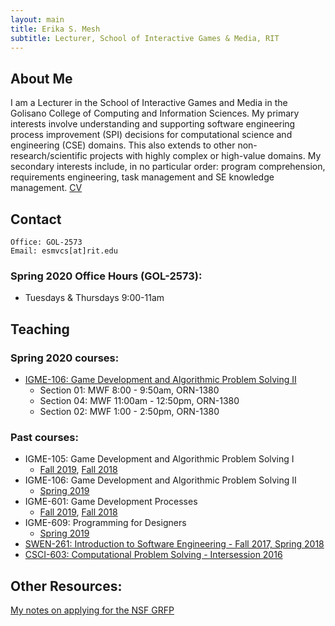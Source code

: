 ```yaml
---
layout: main
title: Erika S. Mesh
subtitle: Lecturer, School of Interactive Games & Media, RIT
---
```


## About Me
I am a Lecturer in the School of Interactive Games and Media in the Golisano College of Computing and Information Sciences. My primary interests involve understanding and supporting software engineering process improvement (SPI) decisions for computational science and engineering (CSE) domains. This also extends to other non-research/scientific projects with highly complex or high-value domains. My secondary interests include, in no particular order: program comprehension, requirements engineering, task management and SE knowledge management.
[CV](documents/CV.pdf)

## Contact

```
Office: GOL-2573
Email: esmvcs[at]rit.edu
```

### Spring 2020 Office Hours (GOL-2573):
- Tuesdays & Thursdays 9:00-11am

## Teaching
 
### Spring 2020 courses:
* <a href="https://esmesh.github.io/RIT-IGME-106/" target="_blank">IGME-106: Game Development and Algorithmic Problem Solving II</a>
    - Section 01: MWF 8:00 - 9:50am, ORN-1380
    - Section 04: MWF 11:00am - 12:50pm, ORN-1380
    - Section 02: MWF 1:00 - 2:50pm, ORN-1380

### Past courses:
* IGME-105: Game Development and Algorithmic Problem Solving I
   - <a href="https://esmesh.github.io/RIT-IGME-105/" target="_blank">Fall 2019</a>, <a href="documents/2018-19/igme105-05-08-schedule-fall-2181.html" target="_blank">Fall 2018</a>
* IGME-106: Game Development and Algorithmic Problem Solving II
   - <a href="documents/2018-19/IGME106_Course_Schedule_2185.htm" target="_blank">Spring 2019</a>
* IGME-601: Game Development Processes
   - <a href="https://esmesh.github.io/RIT-IGME-601/" target="_blank">Fall 2019</a>, <a href="documents/2018-19/IGME601_2181_Schedule.pdf" target="_blank">Fall 2018</a>
* IGME-609: Programming for Designers
   - <a href="documents/2018-19/IGME609_Course_Schedule_2185.htm" target="_blank">Spring 2019</a>
* <a href="http://www.se.rit.edu/~swen-261/" target="_blank">SWEN-261: Introduction to Software Engineering - Fall 2017, Spring 2018</a>
* <a href= "https://www.cs.rit.edu/~csci603/syllabus.html" target="_blank">CSCI-603: Computational Problem Solving - Intersession 2016</a>

## Other Resources:
[My notes on applying for the NSF GRFP](documents/GRFP/GRFP.md)

